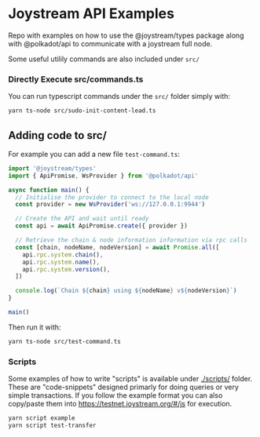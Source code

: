 # Joystream API Examples

Repo with examples on how to use the @joystream/types package along with @polkadot/api to communicate with a joystream full node.

Some useful utilily commands are also included under `src/`

### Directly Execute src/commands.ts

You can run typescript commands under the `src/` folder simply with:

```sh
yarn ts-node src/sudo-init-content-lead.ts
```

## Adding code to src/

For example you can add a new file `test-command.ts`:

```javascript
import '@joystream/types'
import { ApiPromise, WsProvider } from '@polkadot/api'

async function main() {
  // Initialise the provider to connect to the local node
  const provider = new WsProvider('ws://127.0.0.1:9944')

  // Create the API and wait until ready
  const api = await ApiPromise.create({ provider })

  // Retrieve the chain & node information information via rpc calls
  const [chain, nodeName, nodeVersion] = await Promise.all([
    api.rpc.system.chain(),
    api.rpc.system.name(),
    api.rpc.system.version(),
  ])

  console.log(`Chain ${chain} using ${nodeName} v${nodeVersion}`)
}

main()
```
Then run it with:

```sh
yarn ts-node src/test-command.ts
```

### Scripts

Some examples of how to write "scripts" is available under [./scripts/](./scripts) folder.
These are "code-snippets" designed primarly for doing queries or very simple transactions.
If you follow the example format you can also copy/paste them into https://testnet.joystream.org/#/js for execution.

```sh
yarn script example
yarn script test-transfer
```
